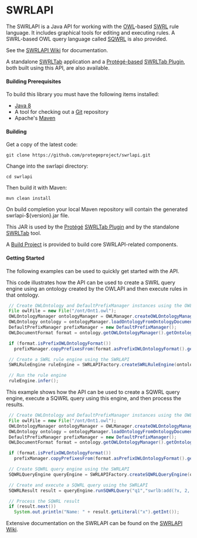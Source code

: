 SWRLAPI
=======

The SWRLAPI is a Java API for working with the [OWL](http://en.wikipedia.org/wiki/Web_Ontology_Language)-based [SWRL](http://www.w3.org/Submission/SWRL/) rule language. 
It includes graphical tools for editing and executing rules. 
A SWRL-based OWL query language called [SQWRL](https://github.com/protegeproject/swrlapi/wiki/SQWRL) is also provided.

See the [SWRLAPI Wiki](https://github.com/protegeproject/swrlapi/wiki) for documentation.

A standalone [SWRLTab](https://github.com/protegeproject/swrltab) application and a [Protégé-based](http://protege.stanford.edu/) 
[SWRLTab Plugin](https://github.com/protegeproject/swrltab-plugin), both built using this API, are also available. 

#### Building Prerequisites

To build this library you must have the following items installed:

+ [Java 8](http://www.oracle.com/technetwork/java/javase/downloads/index.html)
+ A tool for checking out a [Git](http://git-scm.com/) repository
+ Apache's [Maven](http://maven.apache.org/index.html)

#### Building

Get a copy of the latest code:

    git clone https://github.com/protegeproject/swrlapi.git 

Change into the swrlapi directory:

    cd swrlapi

Then build it with Maven:

    mvn clean install

On build completion your local Maven repository will contain the generated swrlapi-${version}.jar file.

This JAR is used by the [Protégé](http://protege.stanford.edu/) [SWRLTab Plugin](https://github.com/protegeproject/swrltab-plugin)
and by the standalone [SWRLTab](https://github.com/protegeproject/swrltab) tool.

A [Build Project](https://github.com/protegeproject/swrltab-project) is provided to build core SWRLAPI-related components.

#### Getting Started

The following examples can be used to quickly get started with the API.

This code illustrates how the API can be used to create a SWRL query engine using an ontology 
created by the OWLAPI and then execute rules in that ontology.

```java
 // Create OWLOntology and DefaultPrefixManager instances using the OWLAPI
 File owlFile = new File("/ont/Ont1.owl");
 OWLOntologyManager ontologyManager = OWLManager.createOWLOntologyManager();
 OWLOntology ontology = ontologyManager.loadOntologyFromOntologyDocument(owlFile);
 DefaultPrefixManager prefixManager = new DefaultPrefixManager();
 OWLDocumentFormat format = ontology.getOWLOntologyManager().getOntologyFormat(ontology);

 if (format.isPrefixOWLOntologyFormat())
   prefixManager.copyPrefixesFrom(format.asPrefixOWLOntologyFormat().getPrefixName2PrefixMap());

 // Create a SWRL rule engine using the SWRLAPI
 SWRLRuleEngine ruleEngine = SWRLAPIFactory.createSWRLRuleEngine(ontology, prefixManager);

 // Run the rule engine
 ruleEngine.infer();
```

This example shows how the API can be used to create a SQWRL query engine, execute a SQWRL query using
this engine, and then process the results.

```java
 // Create OWLOntology and DefaultPrefixManager instances using the OWLAPI
 File owlFile = new File("/ont/Ont1.owl");
 OWLOntologyManager ontologyManager = OWLManager.createOWLOntologyManager();
 OWLOntology ontology = ontologyManager.loadOntologyFromOntologyDocument(owlFile);
 DefaultPrefixManager prefixManager = new DefaultPrefixManager();
 OWLDocumentFormat format = ontology.getOWLOntologyManager().getOntologyFormat(ontology);

 if (format.isPrefixOWLOntologyFormat())
   prefixManager.copyPrefixesFrom(format.asPrefixOWLOntologyFormat().getPrefixName2PrefixMap());

 // Create SQWRL query engine using the SWRLAPI
 SQWRLQueryEngine queryEngine = SWRLAPIFactory.createSQWRLQueryEngine(ontology, prefixManager);

 // Create and execute a SQWRL query using the SWRLAPI
 SQWRLResult result = queryEngine.runSQWRLQuery("q1","swrlb:add(?x, 2, 2) -> sqwrl:select(?x)");

 // Process the SQWRL result
 if (result.next()) 
   System.out.println("Name: " + result.getLiteral("x").getInt());
```

Extensive documentation on the SWRLAPI can be found on the [SWRLAPI Wiki](https://github.com/protegeproject/swrlapi/wiki).
